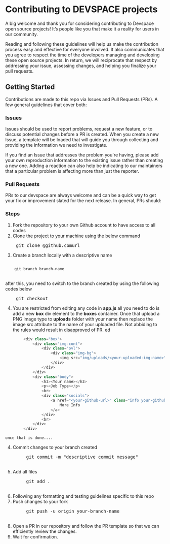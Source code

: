 # Contributing to DEVSPACE projects

A big welcome and thank you for considering contributing to Devspace open source projects! It’s people like you that make it a reality for users in our community.

Reading and following these guidelines will help us make the contribution process easy and effective for everyone involved. 
It also communicates that you agree to respect the time of the developers managing and developing these open source projects. In return, we will reciprocate that respect by addressing your issue, assessing changes, and helping you finalize your pull requests.

## Getting Started

Contributions are made to this repo via Issues and Pull Requests (PRs). A few general guidelines that cover both:

### Issues

Issues should be used to report problems, request a new feature, or to discuss potential changes before a PR is created. When you create a new Issue, a template will be loaded that will guide you through collecting and providing the information we need to investigate.

If you find an Issue that addresses the problem you're having, please add your own reproduction information to the existing issue rather than creating a new one. Adding a reaction  can also help be indicating to our maintainers that a particular problem is affecting more than just the reporter.

### Pull Requests

PRs to our devspace are always welcome and can be a quick way to get your fix or improvement slated for the next release. In general, PRs should:


### Steps 

1. Fork the repository to your own Github account to have access to all codes
2. Clone the project to your machine using the below command
<pre>
    git clone @github.comurl
</pre>
3. Create a branch locally with a descriptive name
<pre>
<code>
    git branch branch-name
</code>
</pre>
after this, you need to switch to the branch created by using the following codes below
<pre>
    git checkout <branch-name>
</pre>

4. You are restricted from editing any code in <b>app.js</b> all you need to do is add a new <b>box</b> div element to the <b>boxes</b> container.
    Once that upload a PNG image type to <b>uploads</b> folder with your name then replace the image src attribute to the name of your uploaded file.
    Not abbiding to the rules would result in disapproved of PR.
    ed
```javascript
        <div class="box">
            <div class="img-cont">
                <div class="ovl">
                    <div class="img-bg">
                        <img src="img/uploads/<your-uploaded-img-name>" alt="" class="img-fluid">
                    </div>
                </div>
            </div>
            <div class="body">
                <h3><Your name></h3>
                <p><Job Type></p>
                <br>
                <div class="socials">
                    <a href="<your-github-url>" class="info your-github-link">
                        More Info
                    </a>
                </div>
                <br>
            </div>
        </div>
```
    once that is done....

4. Commit changes to your branch created
    <pre>
        git commit -m "descriptive commit message"
    </pre>
5. Add all files
    <pre>
        git add .
    </pre>
5. Following any formatting and testing guidelines specific to this repo
6. Push changes to your fork
    <pre>
        git push -u origin your-branch-name
    </pre>
7. Open a PR in our repository and follow the PR template so that we can efficiently review the changes.
8. Wait for confirmation.
